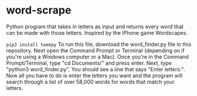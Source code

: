 # word-scrape
Python program that takes in letters as input and returns every word that can be made with those letters. Inspired by the iPhone game Wordscapes. 

``pip3 install tweepy``
To run this file, download the word_finder.py file in this repository. Next open the Command Prompt or Terminal (depending on if you're using a Windows computer or a Mac). Once you're in the Command Prompt/Terminal, type "cd Documents/" and press enter. Next, type "python3 word_finder.py". You should see a line that says "Enter letters:". Now all you have to do is enter the letters you want and the program will search through a list of over 58,000 words for words that match your letters.
